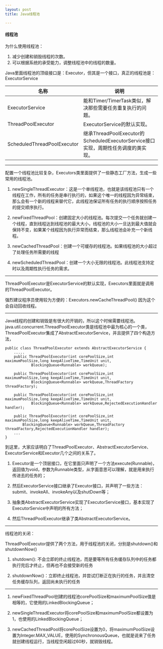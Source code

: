 ```yaml
---
layout: post
title: Java线程池

---
```


#### 线程池

为什么使用线程池：

1. 减少创建和销毁线程的次数。
2. 可以根据系统的承受能力，调整线程池中的线程的数量。

Java里面线程池的顶级接口是：Executor，但其是一个接口，真正的线程池是：ExecutorService

| 名称 | 说明 |
| --- | --- |
| ExecutorService | 能和Timer/TimerTask类似，解决那些需要任务重复执行的问题。|
| ThreadPoolExecutor | ExecutorService的默认实现。 |
| ScheduledThreadPoolExecutor | 继承ThreadPoolExecutor的ScheduledExecutorService接口实现，周期性任务调度的类实现。|

---

配置一个线程池比较复杂，Executors类里面提供了一些静态工厂方法，生成一些常用的线程池。

1. newSingleThreadExecutor：这是一个单线程池，也就是该线程池只有一个线程在工作，所有的任务是串行执行的，如果这个唯一的线程因为异常结束，那么会有一个新的线程来替代它，此线程池保证所有任务的执行顺序按照任务的提交顺序执行。

2. newFixedThreadPool：创建固定大小的线程池。每次提交一个任务就创建一个线程，直到线程达到线程池的最大大小，线程池的大小一旦达到最大值就会保持不变，如果某个线程因为执行异常而结束，那么线程池会补充一个新线程。

3. newCachedThreadPool：创建一个可缓存的线程池。如果线程池的大小超过了处理任务所需要的线程

4. newScheduledThreadPool：创建一个大小无限的线程池。此线程池支持定时以及周期性执行任务的需求。

---

ThreadPoolExecutor是ExecutorService的默认实现，Executors里面就是调用的ThreadPoolExecutor。

强烈建议程序员使用较为方便的：Executors.newCacheThreadPool() 因为这个会自动回收线程。

---

Java线程的创建和销毁是有很大的开销的，所以这个时候需要线程池。
java.util.concurrent.ThreadPoolExecutor类是线程池中最为核心的一个类，ThreadPoolExecutor集成了AbstractExecutorService，并且提供了四个构造方法，

```
public class ThreadPoolExecutor extends AbstractExecutorService {
    .....
    public ThreadPoolExecutor(int corePoolSize,int maximumPoolSize,long keepAliveTime,TimeUnit unit,
            BlockingQueue<Runnable> workQueue);

    public ThreadPoolExecutor(int corePoolSize,int maximumPoolSize,long keepAliveTime,TimeUnit unit,
            BlockingQueue<Runnable> workQueue,ThreadFactory threadFactory);

    public ThreadPoolExecutor(int corePoolSize,int maximumPoolSize,long keepAliveTime,TimeUnit unit,
            BlockingQueue<Runnable> workQueue,RejectedExecutionHandler handler);

    public ThreadPoolExecutor(int corePoolSize,int maximumPoolSize,long keepAliveTime,TimeUnit unit,
        BlockingQueue<Runnable> workQueue,ThreadFactory threadFactory,RejectedExecutionHandler handler);
    ...
}
```

到这里，大家应该明白了ThreadPoolExecutor、AbstractExecutorService、ExecutorService和Executor几个之间的关系了。

1. Executor是一个顶层接口，在它里面只声明了一个方法execute(Runnable)，返回值为void，参数为Runnable类型，从字面意思可以理解，就是用来执行传进去的任务的；

2. 然后ExecutorService接口继承了Executor接口，并声明了一些方法：submit、invokeAll、invokeAny以及shutDown等；

3. 抽象类AbstractExecutorService实现了ExecutorService接口，基本实现了ExecutorService中声明的所有方法；
　　
4. 然后ThreadPoolExecutor继承了类AbstractExecutorService。

---

线程池的关闭：

ThreadPoolExecutor提供了两个方法，用于线程池的关闭，分别是shutdown()和shutdownNow()

1. shutdown(): 不会立即的终止线程池，而是要等所有任务缓存队列中的任务都执行完后才终止，但再也不会接受新的任务

2. shutdownNow()：立即终止线程池，并尝试打断正在执行的任务，并且清空任务缓存队列，返回尚未执行的任务

---

1. newFixedThreadPool创建的线程池corePoolSize和maximumPoolSize值是相等的，它使用的LinkedBlockingQueue；

2. newSingleThreadExecutor将corePoolSize和maximumPoolSize都设置为1，也使用的LinkedBlockingQueue；

3. newCachedThreadPool将corePoolSize设置为0，将maximumPoolSize设置为Integer.MAX_VALUE，使用的SynchronousQueue，也就是说来了任务就创建线程运行，当线程空闲超过60秒，就销毁线程。